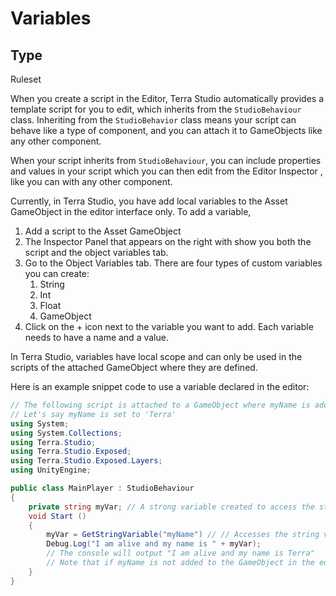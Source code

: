 # Variables
## Type
Ruleset

When you create a script in the Editor, Terra Studio automatically provides a template script for you to edit, which inherits from the `StudioBehaviour` class. Inheriting from the `StudioBehavior` class means your script can behave like a type of component, and you can attach it to GameObjects like any other component.

When your script inherits from `StudioBehaviour`, you can include properties and values in your script which you can then edit from the Editor Inspector , like you can with any other component.

Currently, in Terra Studio, you have add local variables to the Asset GameObject in the editor interface only.  To add a variable,

1. Add a script to the Asset GameObject
2. The Inspector Panel that appears on the right with show you both the script and the object variables tab.
3. Go to the Object Variables tab. There are four types of custom variables you can create:
    1. String
    2. Int
    3. Float
    4. GameObject
4. Click on the + icon next to the variable you want to add. Each variable needs to have a name and a value.

In Terra Studio, variables have local scope and can only be used in the scripts of the attached GameObject where they are defined.

Here is an example snippet code to use a variable declared in the editor:

```csharp
// The following script is attached to a GameObject where myName is added as an string Object Variable
// Let's say myName is set to 'Terra'
using System;
using System.Collections;
using Terra.Studio;
using Terra.Studio.Exposed;
using Terra.Studio.Exposed.Layers;
using UnityEngine;

public class MainPlayer : StudioBehaviour
{
    private string myVar; // A strong variable created to access the strong variable created in the editor
    void Start ()
    {
        myVar = GetStringVariable("myName") // // Accesses the string variable 'myName' created in the editor
        Debug.Log("I am alive and my name is " + myVar);
        // The console will output "I am alive and my name is Terra"
        // Note that if myName is not added to the GameObject in the editor, this will throw up an error
    }
}
```